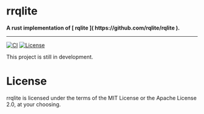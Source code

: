 # rrqlite

<strong>
A rust implementation of [ rqlite ]( https://github.com/rqlite/rqlite ).
</strong>

---

[![CI](https://github.com/yuyang0/rrqlite/actions/workflows/ci.yml/badge.svg)](https://github.com/yuyang0/rrqlite/actions/workflows/ci.yaml)
[![License](https://img.shields.io/badge/license-MIT%2FApache--2.0-blue)](LICENSE)

This project is still in development.

# License

rrqlite is licensed under the terms of the MIT License or the Apache License 2.0, at your choosing.